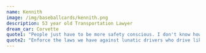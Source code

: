 ```yaml
---
name: Kennith
image: /img/baseballcards/kennith.png
description: 53 year old Transportation Lawyer
dream_car: Corvette
quote1: "People just have to be more safety conscious. I don't know how to drill that into their heads."
quote2: "Enforce the laws we have against lunatic drivers who drive like they are Formula One drivers."
---
```



